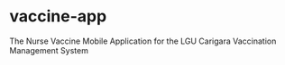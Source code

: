 # vaccine-app

The Nurse Vaccine Mobile Application for the LGU Carigara Vaccination Management System
